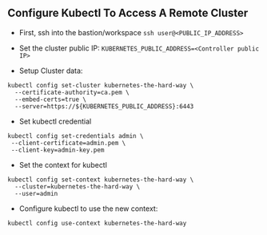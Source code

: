 ## Configure Kubectl To Access A Remote Cluster

- First, ssh into the bastion/workspace `ssh user@<PUBLIC_IP_ADDRESS>`

- Set the cluster public IP:
`KUBERNETES_PUBLIC_ADDRESS=<Controller public IP>`

- Setup Cluster data:

```
kubectl config set-cluster kubernetes-the-hard-way \
  --certificate-authority=ca.pem \
  --embed-certs=true \
  --server=https://${KUBERNETES_PUBLIC_ADDRESS}:6443
```

- Set kubectl credential

```
kubectl config set-credentials admin \
 --client-certificate=admin.pem \
 --client-key=admin-key.pem
```

- Set the context for kubectl

```
kubectl config set-context kubernetes-the-hard-way \
  --cluster=kubernetes-the-hard-way \
  --user=admin
```

- Configure kubectl to use the new context:

`kubectl config use-context kubernetes-the-hard-way`
